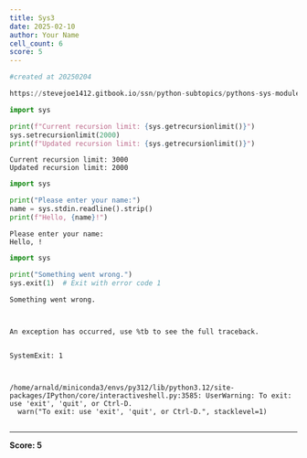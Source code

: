 ```yaml
---
title: Sys3
date: 2025-02-10
author: Your Name
cell_count: 6
score: 5
---
```


```python
#created at 20250204
```


```python
https://stevejoe1412.gitbook.io/ssn/python-subtopics/pythons-sys-module
```


```python
import sys

print(f"Current recursion limit: {sys.getrecursionlimit()}")
sys.setrecursionlimit(2000)
print(f"Updated recursion limit: {sys.getrecursionlimit()}")
```

    Current recursion limit: 3000
    Updated recursion limit: 2000



```python
import sys

print("Please enter your name:")
name = sys.stdin.readline().strip()
print(f"Hello, {name}!")
```

    Please enter your name:
    Hello, !



```python
import sys

print("Something went wrong.")
sys.exit(1)  # Exit with error code 1
```

    Something went wrong.



    An exception has occurred, use %tb to see the full traceback.


    SystemExit: 1



    /home/arnald/miniconda3/envs/py312/lib/python3.12/site-packages/IPython/core/interactiveshell.py:3585: UserWarning: To exit: use 'exit', 'quit', or Ctrl-D.
      warn("To exit: use 'exit', 'quit', or Ctrl-D.", stacklevel=1)



```python

```


---
**Score: 5**